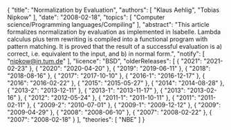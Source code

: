 {
    "title": "Normalization by Evaluation",
    "authors": [
        "Klaus Aehlig",
        "Tobias Nipkow"
    ],
    "date": "2008-02-18",
    "topics": [
        "Computer science/Programming languages/Compiling"
    ],
    "abstract": "This article formalizes normalization by evaluation as implemented in Isabelle. Lambda calculus plus term rewriting is compiled into a functional program with pattern matching. It is proved that the result of a successful evaluation is a) correct, i.e. equivalent to the input, and b) in normal form.",
    "notify": [
        "nipkow@in.tum.de"
    ],
    "licence": "BSD",
    "olderReleases": [
        {
            "2021": "2021-02-23"
        },
        {
            "2020": "2020-04-20"
        },
        {
            "2019": "2019-06-11"
        },
        {
            "2018": "2018-08-16"
        },
        {
            "2017": "2017-10-10"
        },
        {
            "2016-1": "2016-12-17"
        },
        {
            "2016": "2016-02-22"
        },
        {
            "2015": "2015-05-27"
        },
        {
            "2014": "2014-08-28"
        },
        {
            "2013-2": "2013-12-11"
        },
        {
            "2013-1": "2013-11-17"
        },
        {
            "2013": "2013-02-16"
        },
        {
            "2012": "2012-05-24"
        },
        {
            "2011-1": "2011-10-11"
        },
        {
            "2011": "2011-02-11"
        },
        {
            "2009-2": "2010-07-01"
        },
        {
            "2009-1": "2009-12-12"
        },
        {
            "2009": "2009-04-29"
        },
        {
            "2008": "2008-06-10"
        },
        {
            "2007": "2008-02-22"
        },
        {
            "2007": "2008-02-18"
        }
    ],
    "theories": [
        "NBE"
    ]
}